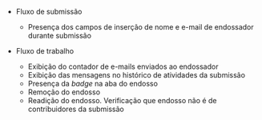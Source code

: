 - Fluxo de submissão
    - Presença dos campos de inserção de nome e e-mail de endossador durante submissão

- Fluxo de trabalho
    - Exibição do contador de e-mails enviados ao endossador
    - Exibição das mensagens no histórico de atividades da submissão
    - Presença da _badge_ na aba do endosso
    - Remoção do endosso
    - Readição do endosso. Verificação que endosso não é de contribuidores da submissão